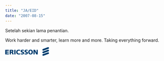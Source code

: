 ```yaml
---
title: "JA/EID"
date: "2007-08-15"
---
```


Setelah sekian lama penantian.

Work harder and smarter, learn more and more. Taking everything forward.

![ericsson_logo](./images/ericsson_logo.png)


